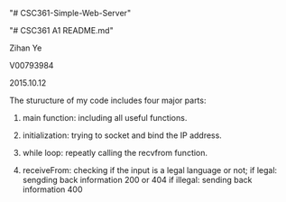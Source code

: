 "# CSC361-Simple-Web-Server" 

"# CSC361 A1 README.md"

Zihan Ye

V00793984

2015.10.12

The sturucture of my code includes four major parts:


1. main function: including all useful functions.

2. initialization: trying to socket and bind the IP address.

3. while loop: repeatly calling the recvfrom function.

4. receiveFrom: checking if the input is a legal language or not;
			if legal: sengding back information 200 or 404
			if illegal: sending back information 400 

